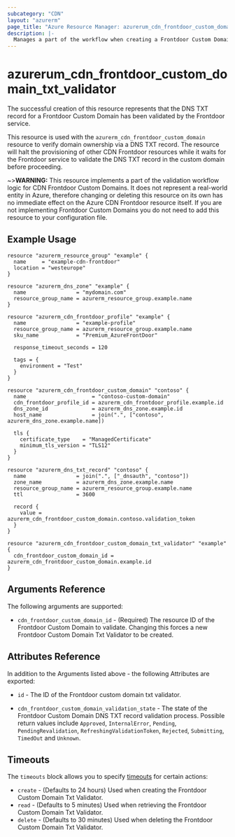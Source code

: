 ```yaml
---
subcategory: "CDN"
layout: "azurerm"
page_title: "Azure Resource Manager: azurerum_cdn_frontdoor_custom_domain_txt_validator"
description: |-
  Manages a part of the workflow when creating a Frontdoor Custom Domain.
---
```


# azurerum_cdn_frontdoor_custom_domain_txt_validator

The successful creation of this resource represents that the DNS TXT record for a Frontdoor Custom Domain has been validated by the Frontdoor service.

This resource is used with the `azurerm_cdn_frontdoor_custom_domain` resource to verify domain ownership via a DNS TXT record. The resource will halt the provisioning of other CDN Frontdoor resources while it waits for the Frontdoor service to validate the DNS TXT record in the custom domain before proceeding.

~>**WARNING:** This resource implements a part of the validation workflow logic for CDN Frontdoor Custom Domains. It does not represent a real-world entity in Azure, therefore changing or deleting this resource on its own has no immediate effect on the Azure CDN Frontdoor resource itself. If you are not implementing Frontdoor Custom Domains you do not need to add this resource to your configuration file.

## Example Usage

```hcl
resource "azurerm_resource_group" "example" {
  name     = "example-cdn-frontdoor"
  location = "westeurope"
}

resource "azurerm_dns_zone" "example" {
  name                = "mydomain.com"
  resource_group_name = azurerm_resource_group.example.name
}

resource "azurerm_cdn_frontdoor_profile" "example" {
  name                = "example-profile"
  resource_group_name = azurerm_resource_group.example.name
  sku_name            = "Premium_AzureFrontDoor"

  response_timeout_seconds = 120

  tags = {
    environment = "Test"
  }
}

resource "azurerm_cdn_frontdoor_custom_domain" "contoso" {
  name                     = "contoso-custom-domain"
  cdn_frontdoor_profile_id = azurerm_cdn_frontdoor_profile.example.id
  dns_zone_id              = azurerm_dns_zone.example.id
  host_name                = join(".", ["contoso", azurerm_dns_zone.example.name])

  tls {
    certificate_type    = "ManagedCertificate"
    minimum_tls_version = "TLS12"
  }
}

resource "azurerm_dns_txt_record" "contoso" {
  name                = join(".", ["_dnsauth", "contoso"])
  zone_name           = azurerm_dns_zone.example.name
  resource_group_name = azurerm_resource_group.example.name
  ttl                 = 3600

  record {
    value = azurerm_cdn_frontdoor_custom_domain.contoso.validation_token
  }
}

resource "azurerm_cdn_frontdoor_custom_domain_txt_validator" "example" {
  cdn_frontdoor_custom_domain_id = azurerm_cdn_frontdoor_custom_domain.example.id
}
```

## Arguments Reference

The following arguments are supported:

* `cdn_frontdoor_custom_domain_id` - (Required) The resource ID of the Frontdoor Custom Domain to validate. Changing this forces a new Frontdoor Custom Domain Txt Validator to be created.

## Attributes Reference

In addition to the Arguments listed above - the following Attributes are exported:

* `id` - The ID of the Frontdoor custom domain txt validator.

* `cdn_frontdoor_custom_domain_validation_state` - The state of the Frontdoor Custom Domain DNS TXT record validation process. Possible return values include `Approved`, `InternalError`, `Pending`, `PendingRevalidation`, `RefreshingValidationToken`, `Rejected`, `Submitting`, `TimedOut` and `Unknown`.

## Timeouts

The `timeouts` block allows you to specify [timeouts](https://www.terraform.io/docs/configuration/resources.html#timeouts) for certain actions:

* `create` - (Defaults to 24 hours) Used when creating the Frontdoor Custom Domain Txt Validator.
* `read` - (Defaults to 5 minutes) Used when retrieving the Frontdoor Custom Domain Txt Validator.
* `delete` - (Defaults to 30 minutes) Used when deleting the Frontdoor Custom Domain Txt Validator.
